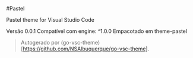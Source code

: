 #Pastel

Pastel theme for Visual Studio Code

Versão 0.0.1
Compatível com engine: ^1.0.0
Empacotado em theme-pastel

> Autogerado por (go-vsc-theme)[https://github.com/NSAlbuquerque/go-vsc-theme].
